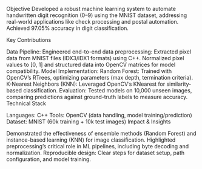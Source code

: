 Objective
Developed a robust machine learning system to automate handwritten digit recognition (0–9) using the MNIST dataset, addressing real-world applications like check processing and postal automation. Achieved 97.05% accuracy in digit classification.

Key Contributions

Data Pipeline: Engineered end-to-end data preprocessing:
Extracted pixel data from MNIST files (IDX3/IDX1 formats) using C++.
Normalized pixel values to [0, 1] and structured data into OpenCV matrices for model compatibility.
Model Implementation:
Random Forest: Trained with OpenCV’s RTrees, optimizing parameters (max depth, termination criteria).
K-Nearest Neighbors (KNN): Leveraged OpenCV’s KNearest for similarity-based classification.
Evaluation: Tested models on 10,000 unseen images, comparing predictions against ground-truth labels to measure accuracy.
Technical Stack

Languages: C++
Tools: OpenCV (data handling, model training/prediction)
Dataset: MNIST (60k training + 10k test images)
Impact & Insights

Demonstrated the effectiveness of ensemble methods (Random Forest) and instance-based learning (KNN) for image classification.
Highlighted preprocessing’s critical role in ML pipelines, including byte decoding and normalization.
Reproducible design: Clear steps for dataset setup, path configuration, and model training.
